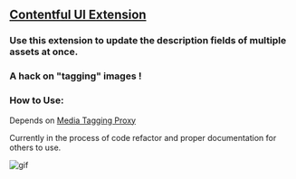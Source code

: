 ## [Contentful UI Extension](https://github.com/contentful/ui-extensions-sdk)

### Use this extension to update the description fields of multiple assets at once.

### A hack on "tagging" images !

### How to Use:


Depends on [Media Tagging Proxy](https://github.com/doodybrains/media-tagging-proxy)


Currently in the process of code refactor and proper documentation for others to use.

![gif](https://media.giphy.com/media/LYtYd30GMh5vhZMuSD/giphy.gif)
